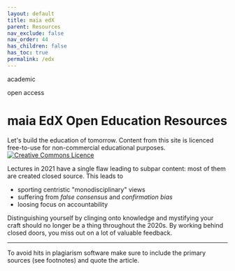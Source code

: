 ```yaml
---
layout: default
title: maia edX
parent: Resources
nav_exclude: false
nav_order: 44
has_children: false
has_toc: true
permalink: /edx
---
```

<p class="label label-yellow">academic</p><p class="label label-blue">open access</p>

# maia EdX Open Education Resources

Let's build the education of tomorrow.
Content from this site is licenced free-to-use for non-commercial educational purposes.
<a rel="license" href="http://creativecommons.org/licenses/by-nc-sa/4.0/"><img alt="Creative Commons Licence" style="border-width:0" src="https://i.creativecommons.org/l/by-nc-sa/4.0/80x15.png" /></a>

Lectures in 2021 have a single flaw leading to subpar content: most of them are created closed source.
This leads to
- sporting centristic "monodisciplinary" views
- suffering from *false consensus* and *confirmation bias*
- loosing focus on accountability

Distinguishing yourself by clinging onto knowledge and mystifying your craft should no longer be a thing throughout the 2020s. By working behind closed doors, you miss out on a lot of valuable feedback.

---

To avoid hits in plagiarism software make sure to include the primary sources (see footnotes) and quote the article.
